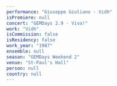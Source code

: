 ```yaml
---
performance: "Giuseppe Giuliano - Vidh"
isPremiere: null
concert: "GEMDays 2.9 - Viva!"
work: "Vidh"
isCommission: false
isResidency: false
work_year: "1987"
ensemble: null
season: "GEMDays Weekend 2"
venue: "St-Paul's Hall"
person: null
country: null
---
```


